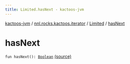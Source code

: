 ```yaml
---
title: Limited.hasNext - kactoos-jvm
---
```


[kactoos-jvm](../../index.html) / [nnl.rocks.kactoos.iterator](../index.html) / [Limited](index.html) / [hasNext](./has-next.html)

# hasNext

`fun hasNext(): `[`Boolean`](https://kotlinlang.org/api/latest/jvm/stdlib/kotlin/-boolean/index.html) [(source)](https://github.com/neonailol/kactoos/blob/master/kactoos-jvm/src/main/kotlin/nnl/rocks/kactoos/iterator/Limited.kt#L29)